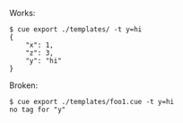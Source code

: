 Works:
```
$ cue export ./templates/ -t y=hi
{
    "x": 1,
    "z": 3,
    "y": "hi"
}
```

Broken:
```
$ cue export ./templates/foo1.cue -t y=hi
no tag for "y"
```
